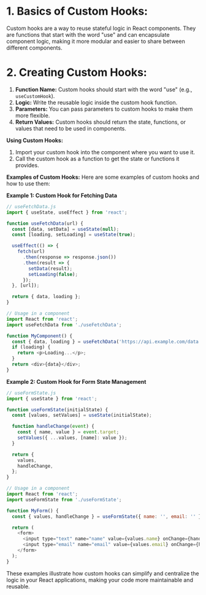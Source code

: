 # 1. **Basics of Custom Hooks:**
Custom hooks are a way to reuse stateful logic in React components. They are functions that start with the word "use" and can encapsulate component logic, making it more modular and easier to share between different components.

# 2. **Creating Custom Hooks:**
1. **Function Name:** Custom hooks should start with the word "use" (e.g., `useCustomHook`).
2. **Logic:** Write the reusable logic inside the custom hook function.
3. **Parameters:** You can pass parameters to custom hooks to make them more flexible.
4. **Return Values:** Custom hooks should return the state, functions, or values that need to be used in components.

**Using Custom Hooks:**
1. Import your custom hook into the component where you want to use it.
2. Call the custom hook as a function to get the state or functions it provides.

**Examples of Custom Hooks:**
Here are some examples of custom hooks and how to use them:

**Example 1: Custom Hook for Fetching Data**
```javascript
// useFetchData.js
import { useState, useEffect } from 'react';

function useFetchData(url) {
  const [data, setData] = useState(null);
  const [loading, setLoading] = useState(true);

  useEffect(() => {
    fetch(url)
      .then(response => response.json())
      .then(result => {
        setData(result);
        setLoading(false);
      });
  }, [url]);

  return { data, loading };
}

// Usage in a component
import React from 'react';
import useFetchData from './useFetchData';

function MyComponent() {
  const { data, loading } = useFetchData('https://api.example.com/data');
  if (loading) {
    return <p>Loading...</p>;
  }
  return <div>{data}</div>;
}
```

**Example 2: Custom Hook for Form State Management**
```javascript
// useFormState.js
import { useState } from 'react';

function useFormState(initialState) {
  const [values, setValues] = useState(initialState);

  function handleChange(event) {
    const { name, value } = event.target;
    setValues({ ...values, [name]: value });
  }

  return {
    values,
    handleChange,
  };
}

// Usage in a component
import React from 'react';
import useFormState from './useFormState';

function MyForm() {
  const { values, handleChange } = useFormState({ name: '', email: '' });

  return (
    <form>
      <input type="text" name="name" value={values.name} onChange={handleChange} />
      <input type="email" name="email" value={values.email} onChange={handleChange} />
    </form>
  );
}
```

These examples illustrate how custom hooks can simplify and centralize the logic in your React applications, making your code more maintainable and reusable.